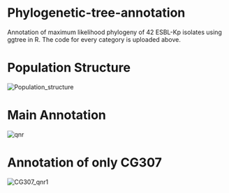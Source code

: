 # Phylogenetic-tree-annotation
Annotation of maximum likelihood phylogeny of 42 ESBL-Kp isolates using ggtree in R. The code for every category is uploaded above.

# Population Structure 
![Population_structure](https://user-images.githubusercontent.com/92817251/201228245-a59f08e4-8ac4-4bdd-a494-460c7b7dc1eb.png)
# Main Annotation
![qnr](https://user-images.githubusercontent.com/92817251/201228635-604ef784-1def-4258-806c-4b79da951a8a.png)
# Annotation of only CG307
![CG307_qnr1](https://user-images.githubusercontent.com/92817251/201228784-c58bd7f5-d735-426f-9bc1-be4dbe3491cb.png)
